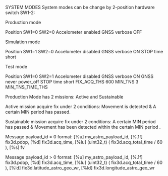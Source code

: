 SYSTEM MODES
System modes can be change by 2-position hardware switch SW1-2:

Production mode

Position SW1=0 SW2=0
Accelometer enabled
GNSS verbose OFF


Simulation mode

Position SW1=1 SW2=0
Accelometer disabled
GNSS verbose ON
STOP time short

Test mode

Position SW1=0 SW2=1
Accelometer disabled
GNSS verbose ON
GNSS never power_off
STOP time short
FIX_ACQ_THS 600
MIN_TNS 3
MIN_TNS_TIME_THS


Production Mode has 2 missions: Active and Sustainable

Active mission acquire fix under 2 conditions: Movement is detected & A certain MIN period has passed. 

Sustainable mission acquire fix under 2 conditions: A certain MIN period has passed & Movement has been detected within the certain MIN period .


Message payload_id = 0 format:
[%u]	my_astro_payload_id,
[%.1f]	fix3d.pdop,
[%d]	fix3d.acq_time,
[%lu]	(uint32_t) ( fix3d.acq_total_time / 60 ),
[%s]	fv

Message payload_id > 0 format:
[%u]	my_astro_payload_id,
[%.1f]	fix3d.pdop,
[%d]	fix3d.acq_time,
[%lu]	(uint32_t) ( fix3d.acq_total_time / 60 ),
[%ld]	fix3d.latitude_astro_geo_wr,
[%ld]	fix3d.longitude_astro_geo_wr